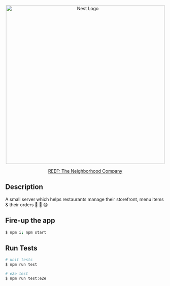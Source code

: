 <p align="center">
  <a href="https://www.reeftechnology.com/" target="blank">
    <img src="https://reeftechnology.com/api/uploads/illustration_homepage_REEF_new_578222f16f.jpg" width="500" alt="Nest Logo" />
  </a>
</p>

<p align="center">
  <a href="https://www.reeftechnology.com/" target="_blank">REEF: The Neighborhood Company</a></p>
<p align="center">

## Description

A small server which helps restaurants manage their storefront, menu items & their orders 🍴 🚚 😋

## Fire-up the app

```bash
$ npm i; npm start
```

## Run Tests

```bash
# unit tests
$ npm run test

# e2e test
$ npm run test:e2e
```
